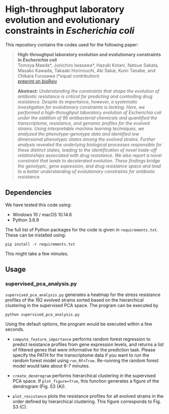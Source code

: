 # High-throughput laboratory evolution and evolutionary constraints in *Escherichia coli*

This repository contains the codes used for the following paper:
> **High-throughput laboratory evolution and evolutionary constraints in *Escherichia coli***  
>Tomoya Maeda*, Junichiro Iwasawa*, Hazuki Kotani, Natsue Sakata, Masako Kawada, Takaaki Horinouchi, Aki Sakai, Kumi Tanabe, and Chikara Furusawa (*equal contribution)  
>[preprint on bioRxiv](https://www.biorxiv.org/content/10.1101/2020.02.19.956177v1)
>
> **Abstract:** *Understanding the constraints that shape the evolution of antibiotic resistance is critical for predicting and controlling drug resistance. Despite its importance, however, a systematic investigation for evolutionary constraints is lacking. Here, we performed a high-throughput laboratory evolution of Escherichia coli under the addition of 95 antibacterial chemicals and quantified the transcriptome, resistance, and genomic profiles for the evolved strains. Using interpretable machine learning techniques, we analyzed the phenotype-genotype data and identified low dimensional phenotypic states among the evolved strains. Further analysis revealed the underlying biological processes responsible for these distinct states, leading to the identification of novel trade-off relationships associated with drug resistance. We also report a novel constraint that leads to decelerated evolution. These findings bridge the genotypic, gene expression, and drug resistance space and lead to a better understanding of evolutionary constraints for antibiotic resistance.*

## Dependencies

We have tested this code using:

- Windows 10 / macOS 10.14.6
- Python 3.6.9

The full list of Python packages for the code is given in `requirements.txt`. These can be installed using:

```console
pip install -r requirements.txt
```
This might take a few minutes.

## Usage

### supervised_pca_analysis.py

`supervised_pca_analysis.py` generates a heatmap for the stress resistance profiles of the 192 evolved strains sorted based on the hierarchical clustering in the supervised PCA space. The program can be executed by

```console
python supervised_pca_analysis.py
```
Using the default options, the program would be executed within a few seconds.

- `compute_feature_importance` performs random forest regression to predict resistance profiles from gene expression levels, and returns a list of filtered genes that were informative for the prediction task. Please specify the PATH for the transcriptome data if you want to run the random forest model using `run_RF=True`. Re-running the random forest model would take about 6-7 minutes.

- `create_dendrogram` performs hierarchical clustering in the supervised PCA space. If `plot_figure=True`, this function generates a figure of the dendrogram (Fig. S3 (A)).

- `plot_resistance` plots the resistance profiles for all evolved strains in the order defined by hierarchical clustering. This figure corresponds to Fig. S3 (C).
